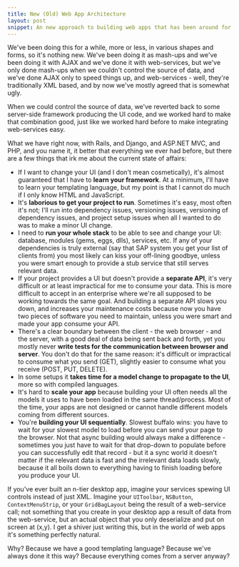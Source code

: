 ```yaml
---
title: New (Old) Web App Architecture
layout: post
snippet: An new approach to building web apps that has been around for quite some times.
---
```


We've been doing this for a while, more or less, in various shapes and forms, so it's nothing new.
We've been doing it as mash-ups and we've been doing it with AJAX and we've done it with web-services, 
but we've only done mash-ups when we couldn't control the source of data, and we've done AJAX only to speed things up,
and web-services - well, they're traditionally XML based, and by now we've mostly agreed that is somewhat ugly.

When we could control the source of data, we've reverted back to some server-side framework producing the UI code, 
and we worked hard to make that combination good, just like we worked hard before to make integrating web-services easy.

What we have right now, with Rails, and Django, and ASP.NET MVC, and PHP, and you name it, it better that everything we 
ever had before, but there are a few things that irk me about the current state of affairs:

- If I want to change your UI (and I don't mean cosmetically), it's almost guaranteed that I have to **learn your framework**.
At a minimum, I'll have to learn your templating language, but my point is that I cannot do much if I only know HTML and 
JavaScript.
- It's **laborious to get your project to run**. Sometimes it's easy, most often it's not; I'll run into dependency issues, 
versioning issues, versioning of dependency issues, and project setup issues when all I wanted to do was to make a minor 
UI change.
- I need to **run your whole stack** to be able to see and change your UI: database, modules (gems, eggs, dlls), services, etc. 
If any of your dependencies is truly external (say that SAP system you get your list of clients from) you most likely can 
kiss your off-lining goodbye, unless you were smart enough to provide a stub service that still serves relevant data.
- If your project provides a UI but doesn't provide a **separate API**, it's very difficult or at least impractical for me to consume your data. 
This is more difficult to accept in an enterprise where we're all supposed to be working towards the same goal. And building a separate API 
slows you down, and increases your maintenance costs because now you have two pieces of software you need to maintain, unless you were 
smart and made your app consume your API.
- There's a clear boundary between the client - the web browser - and the server, with a good deal of data being sent 
back and forth, yet you mostly never **write tests for the communication between browser and server**. You don't do that 
for the same reason: it's difficult or impractical to consume what you send (GET), slightly easier to consume what you receive (POST, PUT, DELETE).
- In some setups it **takes time for a model change to propagate to the UI**, more so with compiled languages. 
- It's hard to **scale your app** because building your UI often needs all the models it uses to have been loaded in 
the same thread/process. Most of the time, your apps are not designed or cannot handle different models coming from 
different sources.
- You're **building your UI sequentially**. Slowest buffalo wins: you have to wait for your slowest model to load before you can send your page to the browser.
Not that async building would always make a difference - sometimes you just have to wait for that drop-down to populate before 
you can successfully edit that record - but it a sync world it doesn't matter if the relevant data is fast and the irrelevant data 
loads slowly, because it all boils down to everything having to finish loading before you produce your UI.

If you've ever built an n-tier desktop app, imagine your services spewing UI controls instead of just XML. 
Imagine your `UIToolbar`, `NSButton`, `ContextMenuStrip`, or your `GridBagLayout` being the result of a 
web-service call; not something that you create in your desktop app a result of data from the web-service,
but an actual object that you only deserialize and put on screen at (x,y). 
I get a shiver just writing this, but in the world of web apps it's something perfectly natural.

Why? Because we have a good templating language? Because we've always done it this way? 
Because everything comes from a server anyway?


